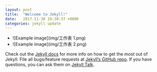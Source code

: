 ```yaml
---
layout: post
title:  "Welcome to Jekyll!"
date:   2017-11-30 19:30:37 +0800
categories: jekyll update
---
```


* ![Example image](img/工作表 1.png)
* ![Example image](img/工作表 2.png)


Check out the [Jekyll docs][jekyll-docs] for more info on how to get the most out of Jekyll. File all bugs/feature requests at [Jekyll’s GitHub repo][jekyll-gh]. If you have questions, you can ask them on [Jekyll Talk][jekyll-talk].

[jekyll-docs]: https://jekyllrb.com/docs/home
[jekyll-gh]:   https://github.com/jekyll/jekyll
[jekyll-talk]: https://talk.jekyllrb.com/



